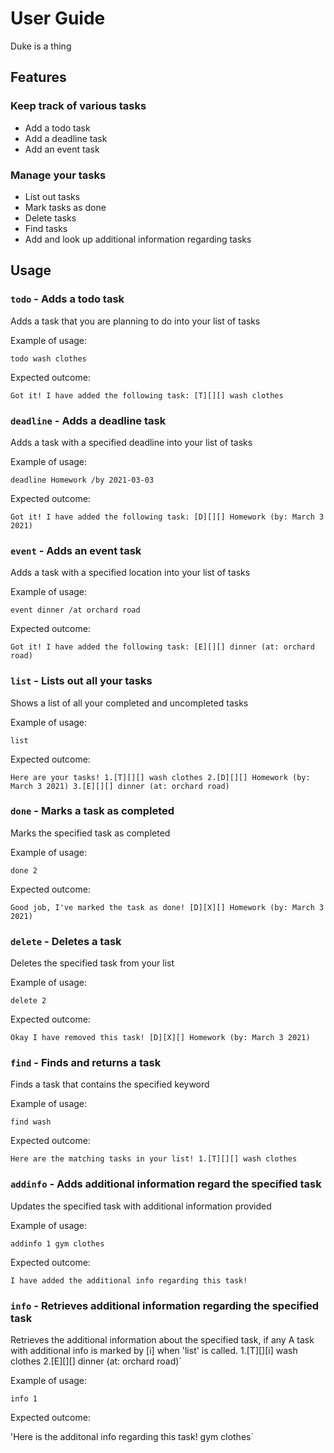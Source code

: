 # User Guide
Duke is a thing
## Features
### Keep track of various tasks 
* Add a todo task
* Add a deadline task
* Add an event task
### Manage your tasks
* List out tasks
* Mark tasks as done
* Delete tasks
* Find tasks
* Add and look up additional information regarding tasks
## Usage

### `todo` - Adds a todo task

Adds a task that you are planning to do into your list of tasks

Example of usage: 

`todo wash clothes`

Expected outcome:

`Got it! I have added the following task:
[T][][] wash clothes`

### `deadline` - Adds a deadline task

Adds a task with a specified deadline into your list of tasks

Example of usage: 

`deadline Homework /by 2021-03-03`

Expected outcome:

`Got it! I have added the following task:
[D][][] Homework (by: March 3 2021)`

### `event` - Adds an event task

Adds a task with a specified location into your list of tasks

Example of usage: 

`event dinner /at orchard road`

Expected outcome:

`Got it! I have added the following task:
[E][][] dinner (at: orchard road)`

### `list` - Lists out all your tasks

Shows a list of all your completed and uncompleted tasks

Example of usage: 

`list`

Expected outcome:

`Here are your tasks!
1.[T][][] wash clothes
2.[D][][] Homework (by: March 3 2021)
3.[E][][] dinner (at: orchard road)`

### `done` - Marks a task as completed

Marks the specified task as completed

Example of usage: 

`done 2`

Expected outcome:

`Good job, I've marked the task as done!
[D][X][] Homework (by: March 3 2021)`

### `delete` - Deletes a task

Deletes the specified task from your list

Example of usage: 

`delete 2`

Expected outcome:

`Okay I have removed this task!
[D][X][] Homework (by: March 3 2021)`

### `find` - Finds and returns a task

Finds a task that contains the specified keyword

Example of usage: 

`find wash`

Expected outcome:

`Here are the matching tasks in your list!
1.[T][][] wash clothes`

### `addinfo` - Adds additional information regard the specified task

Updates the specified task with additional information provided

Example of usage: 

`addinfo 1 gym clothes`

Expected outcome:

`I have added the additional info regarding this task!`

### `info` - Retrieves additional information regarding the specified task

Retrieves the additional information about the specified task, if any
A task with additional info is marked by [i] when 'list' is called. 
1.[T][][i] wash clothes
2.[E][][] dinner (at: orchard road)`

Example of usage: 

`info 1`

Expected outcome:

'Here is the additonal info regarding this task!
gym clothes`
